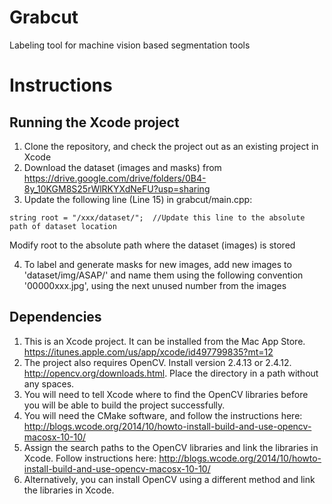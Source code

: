 # Grabcut
Labeling tool for machine vision based segmentation tools


# Instructions
## Running the Xcode project

1. Clone the repository, and check the project out as an existing project in Xcode
2. Download the dataset (images and masks) from https://drive.google.com/drive/folders/0B4-8y_10KGM8S25rWlRKYXdNeFU?usp=sharing
3. Update the following line (Line 15) in grabcut/main.cpp:

```
string root = "/xxx/dataset/";	//Update this line to the absolute path of dataset location
```

Modify root to the absolute path where the dataset (images) is stored

4. To label and generate masks for new images, add new images to 'dataset/img/ASAP/' and name them using the following convention '00000xxx.jpg', using the next unused number from the images

## Dependencies
1. This is an Xcode project. It can be installed from the Mac App Store. https://itunes.apple.com/us/app/xcode/id497799835?mt=12
2. The project also requires OpenCV. Install version 2.4.13 or 2.4.12. http://opencv.org/downloads.html. Place the directory in a path without any spaces.
3. You will need to tell Xcode where to find the OpenCV libraries before you will be able to build the project successfully. 
4. You will need the CMake software, and follow the instructions here: http://blogs.wcode.org/2014/10/howto-install-build-and-use-opencv-macosx-10-10/
5. Assign the search paths to the OpenCV libraries and link the libraries in Xcode. Follow instructions here: http://blogs.wcode.org/2014/10/howto-install-build-and-use-opencv-macosx-10-10/
6. Alternatively, you can install OpenCV using a different method and link the libraries in Xcode. 


